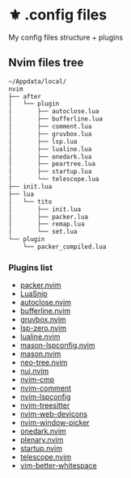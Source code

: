 # ⚜ .config files
My config files structure + plugins
## Nvim files tree

```bash
~/Appdata/local/
nvim
├── after
│   └── plugin
│       ├── autoclose.lua
│       ├── bufferline.lua
│       ├── comment.lua
│       ├── gruvbox.lua
│       ├── lsp.lua
│       ├── lualine.lua
│       ├── onedark.lua
│       ├── peartree.lua
│       ├── startup.lua
│       └── telescope.lua
├── init.lua
├── lua
│   └── tito
│       ├── init.lua
│       ├── packer.lua
│       ├── remap.lua
│       └── set.lua
└── plugin
    └── packer_compiled.lua 
```

### Plugins list

- [packer.nvim](https://github.com/wbthomason/packer.nvim)
- [LuaSnip](https://github.com/L3MON4D3/LuaSnip)
- [autoclose.nvim](https://github.com/m4xshen/autoclose.nvim)
- [bufferline.nvim](https://github.com/akinsho/bufferline.nvim)
- [gruvbox.nvim](https://github.com/ellisonleao/gruvbox.nvim)
- [lsp-zero.nvim]()
- [lualine.nvim]()
- [mason-lspconfig.nvim]()
- [mason.nvim]()
- [neo-tree.nvim]()
- [nui.nvim]()
- [nvim-cmp]()
- [nvim-comment]()
- [nvim-lspconfig]()
- [nvim-treesitter]()
- [nvim-web-devicons]()
- [nvim-window-picker]()
- [onedark.nvim]()
- [plenary.nvim]()
- [startup.nvim]()
- [telescope.nvim]()
- [vim-better-whitespace]()
